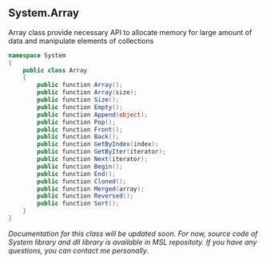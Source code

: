 ## System.Array
Array class provide necessary API to allocate memory for large amount of data and manipulate elements of collections
```cs
namespace System
{
    public class Array
    {
        public function Array();
        public function Array(size);
        public function Size();
        public function Empty();
        public function Append(object);
        public function Pop();
        public function Front();
        public function Back();
        public function GetByIndex(index);
        public function GetByIter(iterator);
        public function Next(iterator);
        public function Begin();
        public function End();
        public function Cloned();
        public function Merged(array);
        public function Reversed();
        public function Sort();
    }
}
```
*Documentation for this class will be updated soon. For now, source code of System library and dll library is available in MSL repositoty. If you have any questions, you can contact me personally.*